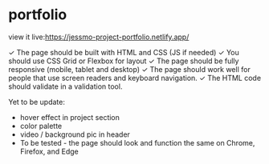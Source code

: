 # portfolio

view it live:https://jessmo-project-portfolio.netlify.app/

✓ The page should be built with HTML and CSS (JS if needed)
✓ You should use CSS Grid or Flexbox for layout
✓ The page should be fully responsive (mobile, tablet and desktop)
✓ The page should work well for people that use screen readers and keyboard navigation.
✓ The HTML code should validate in a validation tool.

Yet to be update: 
- hover effect in project section
- color palette 
- video / background pic in header 
- To be tested - the page should look and function the same on Chrome, Firefox, and Edge

